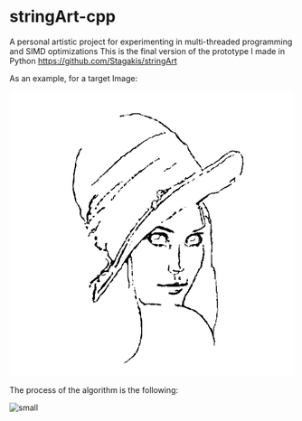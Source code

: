 # stringArt-cpp
A personal artistic project for experimenting in multi-threaded programming and SIMD optimizations This is the final version of the prototype I made in Python https://github.com/Stagakis/stringArt

As an example, for a target Image:

![plot](./target.png)

The process of the algorithm is the following:

![small](https://media.giphy.com/media/zJh9Kgqi9grK14VPV4/giphy.gif)

